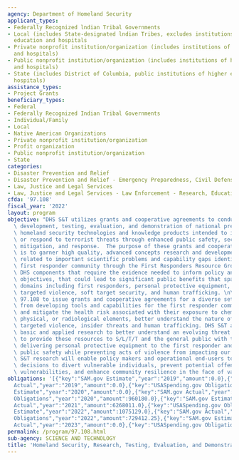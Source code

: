 ```yaml
---
agency: Department of Homeland Security
applicant_types:
- Federally Recognized lndian Tribal Governments
- Local (includes State-designated lndian Tribes, excludes institutions of higher
  education and hospitals
- Private nonprofit institution/organization (includes institutions of higher education
  and hospitals)
- Public nonprofit institution/organization (includes institutions of higher education
  and hospitals)
- State (includes District of Columbia, public institutions of higher education and
  hospitals)
assistance_types:
- Project Grants
beneficiary_types:
- Federal
- Federally Recognized Indian Tribal Governments
- Individual/Family
- Local
- Native American Organizations
- Private nonprofit institution/organization
- Profit organization
- Public nonprofit institution/organization
- State
categories:
- Disaster Prevention and Relief
- Disaster Prevention and Relief - Emergency Preparedness, Civil Defense
- Law, Justice and Legal Services
- Law, Justice and Legal Services - Law Enforcement - Research, Education, Training
cfda: '97.108'
fiscal_year: '2022'
layout: program
objective: "DHS S&T utilizes grants and cooperative agreements to conduct research,\
  \ development, testing, evaluation, and demonstration of national preparedness and\
  \ homeland security technologies and knowledge products intended to identify, counter,\
  \ or respond to terrorist threats through enhanced public safety, security, prevention,\
  \ mitigation, and response.  The purpose of these grants and cooperative agreements\
  \ is to garner high quality, advanced concepts research and development efforts\
  \ related to important scientific problems and capability gaps identified by the\
  \ first responder community through the First Responders Resource Group (FRRG) and/or\
  \ DHS components that require the evidence needed to inform policy and operational\
  \ objectives, that could lead to significant public benefits that span multiple\
  \ domains including first responders, personal protective equipment, terrorism and\
  \ targeted violence, soft target security, and human trafficking. \n\nDHS S&T utilizes\
  \ 97.108 to issue grants and cooperative agreements for a diverse set of requirements\
  \ from developing tools and capabilities for the first responder community to defend\
  \ and mitigate the health risk associated with their exposure to chemical, biological,\
  \ physical, or radiological elements, better understand the nature of terrorism,\
  \ targeted violence, insider threats and human trafficking. DHS S&T aims to conduct\
  \ basic and applied research to better understand an evolving threat landscape and\
  \ to provide these resources to S/L/T/T and the general public with the goal of\
  \ delivering personal protective equipment to the first responder and enhancing\
  \ public safety while preventing acts of violence from impacting our communities.\
  \ S&T research will enable policy makers and operational end-users to make informed\
  \ decisions to divert vulnerable individuals, prevent potential offenders, mitigate\
  \ vulnerabilities, and enhance community resilience in the face of various threats."
obligations: '[{"key":"SAM.gov Estimate","year":"2019","amount":0.0},{"key":"SAM.gov
  Actual","year":"2019","amount":0.0},{"key":"USASpending.gov Obligations","year":"2019","amount":4183088.21},{"key":"SAM.gov
  Estimate","year":"2020","amount":0.0},{"key":"SAM.gov Actual","year":"2020","amount":6564319.0},{"key":"USASpending.gov
  Obligations","year":"2020","amount":960180.0},{"key":"SAM.gov Estimate","year":"2021","amount":1100129.0},{"key":"SAM.gov
  Actual","year":"2021","amount":6268011.0},{"key":"USASpending.gov Obligations","year":"2021","amount":3252555.79},{"key":"SAM.gov
  Estimate","year":"2022","amount":1075129.0},{"key":"SAM.gov Actual","year":"2022","amount":1075129.0},{"key":"USASpending.gov
  Obligations","year":"2022","amount":729412.25},{"key":"SAM.gov Estimate","year":"2023","amount":11113943.0},{"key":"SAM.gov
  Actual","year":"2023","amount":0.0},{"key":"USASpending.gov Obligations","year":"2023","amount":1720387.72}]'
permalink: /program/97.108.html
sub-agency: SCIENCE AND TECHNOLOGY
title: 'Homeland Security, Research, Testing, Evaluation, and Demonstration of Technologies '
---
```

